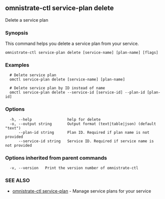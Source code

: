 ## omnistrate-ctl service-plan delete

Delete a service plan

### Synopsis

This command helps you delete a service plan from your service.

```
omnistrate-ctl service-plan delete [service-name] [plan-name] [flags]
```

### Examples

```
  # Delete service plan
  omctl service-plan delete [service-name] [plan-name]

  # Delete service plan by ID instead of name
  omctl service-plan delete --service-id [service-id] --plan-id [plan-id]
```

### Options

```
  -h, --help                help for delete
  -o, --output string       Output format (text|table|json) (default "text")
      --plan-id string      Plan ID. Required if plan name is not provided
      --service-id string   Service ID. Required if service name is not provided
```

### Options inherited from parent commands

```
  -v, --version   Print the version number of omnistrate-ctl
```

### SEE ALSO

* [omnistrate-ctl service-plan](omnistrate-ctl_service-plan.md)	 - Manage service plans for your service

